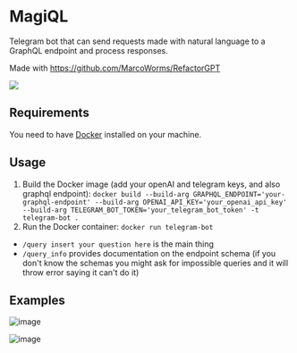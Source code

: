 # MagiQL

Telegram bot that can send requests made with natural language to a GraphQL endpoint and process responses.

Made with https://github.com/MarcoWorms/RefactorGPT

[![](https://licensebuttons.net/p/zero/1.0/88x31.png)](https://creativecommons.org/publicdomain/zero/1.0/)

## Requirements

You need to have [Docker](https://docs.docker.com/engine/install/) installed on your machine.

## Usage

1. Build the Docker image (add your openAI and telegram keys, and also graphql endpoint): `docker build --build-arg GRAPHQL_ENDPOINT='your-graphql-endpoint' --build-arg OPENAI_API_KEY='your_openai_api_key' --build-arg TELEGRAM_BOT_TOKEN='your_telegram_bot_token' -t telegram-bot .`
2. Run the Docker container: `docker run telegram-bot`

- `/query insert your question here` is the main thing
- `/query_info` provides documentation on the endpoint schema (if you don't know the schemas you might ask for impossible queries and it will throw error saying it can't do it)

## Examples

![image](https://github.com/MarcoWorms/MagiQL/assets/7863230/dbbeadc9-5b86-4746-b23e-7ebb3707521a)

![image](https://github.com/MarcoWorms/MagiQL/assets/7863230/99b3228e-d775-4633-b579-78499e3eca8c)
